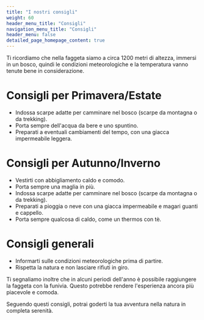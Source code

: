 ```yaml
---
title: "I nostri consigli"
weight: 60
header_menu_title: "Consigli"
navigation_menu_title: "Consigli"
header_menu: false
detailed_page_homepage_content: true
---
```


Ti ricordiamo che nella faggeta siamo a circa 1200 metri di altezza, immersi in un bosco, quindi le condizioni
meteorologiche e la temperatura vanno tenute bene in considerazione.

# Consigli per Primavera/Estate

* Indossa scarpe adatte per camminare nel bosco (scarpe da montagna o da trekking).
* Porta sempre dell'acqua da bere e uno spuntino.
* Preparati a eventuali cambiamenti del tempo, con una giacca impermeabile leggera.

# Consigli per Autunno/Inverno

* Vestirti con abbigliamento caldo e comodo.
* Porta sempre una maglia in più.
* Indossa scarpe adatte per camminare nel bosco (scarpe da montagna o da trekking).
* Preparati a pioggia o neve con una giacca impermeabile e magari guanti e cappello.
* Porta sempre qualcosa di caldo, come un thermos con tè.

# Consigli generali

* Informarti sulle condizioni meteorologiche prima di partire.
* Rispetta la natura e non lasciare rifiuti in giro.

Ti segnaliamo inoltre che in alcuni periodi dell'anno è possibile raggiungere la faggeta con la funivia. Questo potrebbe
rendere l'esperienza ancora più piacevole e comoda.

Seguendo questi consigli, potrai goderti la tua avventura nella natura in completa serenità.
